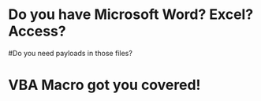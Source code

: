 # Do you have Microsoft Word? Excel? Access? 
#Do you need payloads in those files? 
# VBA Macro got you covered!
